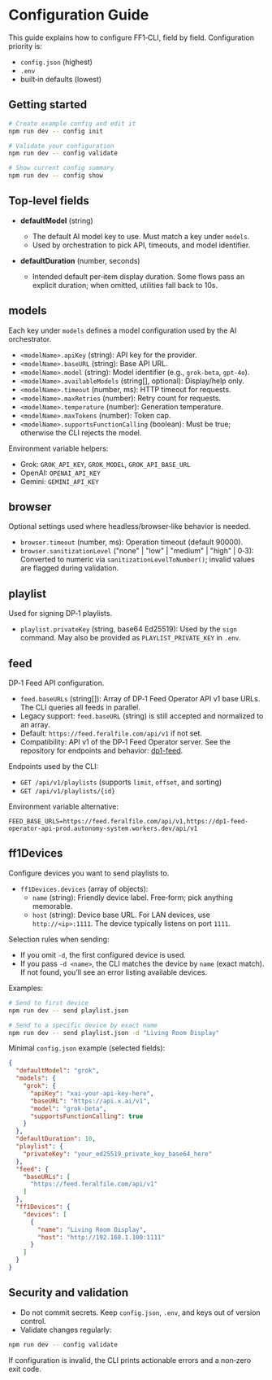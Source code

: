 # Configuration Guide

This guide explains how to configure FF1‑CLI, field by field. Configuration priority is:

- `config.json` (highest)
- `.env`
- built‑in defaults (lowest)

## Getting started

```bash
# Create example config and edit it
npm run dev -- config init

# Validate your configuration
npm run dev -- config validate

# Show current config summary
npm run dev -- config show
```

## Top‑level fields

- **defaultModel** (string)
  - The default AI model key to use. Must match a key under `models`.
  - Used by orchestration to pick API, timeouts, and model identifier.

- **defaultDuration** (number, seconds)
  - Intended default per‑item display duration. Some flows pass an explicit duration; when omitted, utilities fall back to 10s.

## models

Each key under `models` defines a model configuration used by the AI orchestrator.

- `<modelName>.apiKey` (string): API key for the provider.
- `<modelName>.baseURL` (string): Base API URL.
- `<modelName>.model` (string): Model identifier (e.g., `grok-beta`, `gpt-4o`).
- `<modelName>.availableModels` (string[], optional): Display/help only.
- `<modelName>.timeout` (number, ms): HTTP timeout for requests.
- `<modelName>.maxRetries` (number): Retry count for requests.
- `<modelName>.temperature` (number): Generation temperature.
- `<modelName>.maxTokens` (number): Token cap.
- `<modelName>.supportsFunctionCalling` (boolean): Must be true; otherwise the CLI rejects the model.

Environment variable helpers:

- Grok: `GROK_API_KEY`, `GROK_MODEL`, `GROK_API_BASE_URL`
- OpenAI: `OPENAI_API_KEY`
- Gemini: `GEMINI_API_KEY`

## browser

Optional settings used where headless/browser‑like behavior is needed.

- `browser.timeout` (number, ms): Operation timeout (default 90000).
- `browser.sanitizationLevel` ("none" | "low" | "medium" | "high" | 0‑3): Converted to numeric via `sanitizationLevelToNumber()`; invalid values are flagged during validation.

## playlist

Used for signing DP‑1 playlists.

- `playlist.privateKey` (string, base64 Ed25519): Used by the `sign` command. May also be provided as `PLAYLIST_PRIVATE_KEY` in `.env`.

## feed

DP‑1 Feed API configuration.

- `feed.baseURLs` (string[]): Array of DP‑1 Feed Operator API v1 base URLs. The CLI queries all feeds in parallel.
- Legacy support: `feed.baseURL` (string) is still accepted and normalized to an array.
- Default: `https://feed.feralfile.com/api/v1` if not set.
- Compatibility: API v1 of the DP‑1 Feed Operator server. See the repository for endpoints and behavior: [dp1-feed](https://github.com/display-protocol/dp1-feed).

Endpoints used by the CLI:

- `GET /api/v1/playlists` (supports `limit`, `offset`, and sorting)
- `GET /api/v1/playlists/{id}`

Environment variable alternative:

```env
FEED_BASE_URLS=https://feed.feralfile.com/api/v1,https://dp1-feed-operator-api-prod.autonomy-system.workers.dev/api/v1
```

## ff1Devices

Configure devices you want to send playlists to.

- `ff1Devices.devices` (array of objects):
  - `name` (string): Friendly device label. Free‑form; pick anything memorable.
  - `host` (string): Device base URL. For LAN devices, use `http://<ip>:1111`. The device typically listens on port `1111`.

Selection rules when sending:

- If you omit `-d`, the first configured device is used.
- If you pass `-d <name>`, the CLI matches the device by `name` (exact match). If not found, you’ll see an error listing available devices.

Examples:

```bash
# Send to first device
npm run dev -- send playlist.json

# Send to a specific device by exact name
npm run dev -- send playlist.json -d "Living Room Display"
```

Minimal `config.json` example (selected fields):

```json
{
  "defaultModel": "grok",
  "models": {
    "grok": {
      "apiKey": "xai-your-api-key-here",
      "baseURL": "https://api.x.ai/v1",
      "model": "grok-beta",
      "supportsFunctionCalling": true
    }
  },
  "defaultDuration": 10,
  "playlist": {
    "privateKey": "your_ed25519_private_key_base64_here"
  },
  "feed": {
    "baseURLs": [
      "https://feed.feralfile.com/api/v1"
    ]
  },
  "ff1Devices": {
    "devices": [
      {
        "name": "Living Room Display",
        "host": "http://192.168.1.100:1111"
      }
    ]
  }
}
```

## Security and validation

- Do not commit secrets. Keep `config.json`, `.env`, and keys out of version control.
- Validate changes regularly:

```bash
npm run dev -- config validate
```

If configuration is invalid, the CLI prints actionable errors and a non‑zero exit code.


